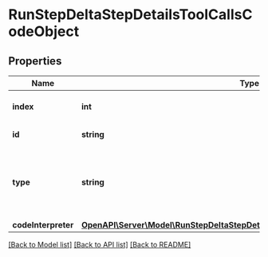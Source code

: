 # RunStepDeltaStepDetailsToolCallsCodeObject

## Properties
Name | Type | Description | Notes
------------ | ------------- | ------------- | -------------
**index** | **int** | The index of the tool call in the tool calls array. | 
**id** | **string** | The ID of the tool call. | [optional] 
**type** | **string** | The type of tool call. This is always going to be &#x60;code_interpreter&#x60; for this type of tool call. | 
**codeInterpreter** | [**OpenAPI\Server\Model\RunStepDeltaStepDetailsToolCallsCodeObjectCodeInterpreter**](RunStepDeltaStepDetailsToolCallsCodeObjectCodeInterpreter.md) |  | [optional] 

[[Back to Model list]](../README.md#documentation-for-models) [[Back to API list]](../README.md#documentation-for-api-endpoints) [[Back to README]](../README.md)


